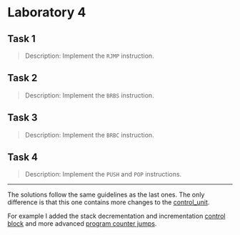 # Laboratory 4

## Task 1

> Description: Implement the `RJMP` instruction.

## Task 2

> Description: Implement the `BRBS` instruction.

## Task 3

> Description: Implement the `BRBC` instruction.

## Task 4

> Description: Implement the `PUSH` and `POP` instructions.

---

The solutions follow the same guidelines as the last ones. The only difference
is that this one contains more changes to the [control_unit](control_unit.v).

For example I added the stack decrementation and incrementation
[control block](control_unit.v#L203) and more advanced
[program counter jumps](control_unit.v#L151).
